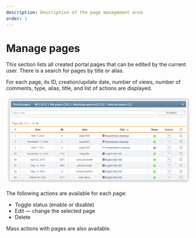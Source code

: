 ```yaml
---
description: Description of the page management area
order: 1
---
```


# Manage pages

This section lists all created portal pages that can be edited by the current user. There is a search for pages by title or alias.

For each page, its ID, creation/update date, number of views, number of comments, type, alias, title, and list of actions are displayed.

![Manage pages](manage_pages.png)

The following actions are available for each page:

- Toggle status (enable or disable)
- Edit — change the selected page
- Delete

Mass actions with pages are also available.

